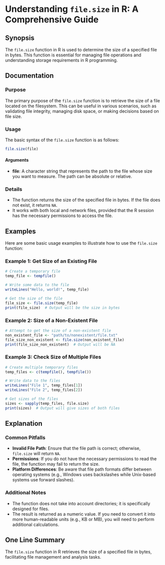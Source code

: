 <!--
Meta Description: # Understanding `file.size` in R: A Comprehensive Guide ## Synopsis The `file.size` function in R is used to determine the size of a specified file in...
Meta Keywords: file, size, function, files, path
-->

# Understanding `file.size` in R: A Comprehensive Guide

## Synopsis
The `file.size` function in R is used to determine the size of a specified file in bytes. This function is essential for managing file operations and understanding storage requirements in R programming.

## Documentation
### Purpose
The primary purpose of the `file.size` function is to retrieve the size of a file located on the filesystem. This can be useful in various scenarios, such as validating file integrity, managing disk space, or making decisions based on file size.

### Usage
The basic syntax of the `file.size` function is as follows:

```R
file.size(file)
```

#### Arguments
- **file**: A character string that represents the path to the file whose size you want to measure. The path can be absolute or relative.

### Details
- The function returns the size of the specified file in bytes. If the file does not exist, it returns `NA`.
- It works with both local and network files, provided that the R session has the necessary permissions to access the file.

## Examples
Here are some basic usage examples to illustrate how to use the `file.size` function:

### Example 1: Get Size of an Existing File
```R
# Create a temporary file
temp_file <- tempfile()

# Write some data to the file
writeLines("Hello, world!", temp_file)

# Get the size of the file
file_size <- file.size(temp_file)
print(file_size)  # Output will be the size in bytes
```

### Example 2: Size of a Non-Existent File
```R
# Attempt to get the size of a non-existent file
non_existent_file <- "path/to/nonexistent/file.txt"
file_size_non_existent <- file.size(non_existent_file)
print(file_size_non_existent)  # Output will be NA
```

### Example 3: Check Size of Multiple Files
```R
# Create multiple temporary files
temp_files <- c(tempfile(), tempfile())

# Write data to the files
writeLines("File 1", temp_files[1])
writeLines("File 2", temp_files[2])

# Get sizes of the files
sizes <- sapply(temp_files, file.size)
print(sizes)  # Output will give sizes of both files
```

## Explanation
### Common Pitfalls
- **Invalid File Path**: Ensure that the file path is correct; otherwise, `file.size` will return `NA`. 
- **Permissions**: If you do not have the necessary permissions to read the file, the function may fail to return the size.
- **Platform Differences**: Be aware that file path formats differ between operating systems (e.g., Windows uses backslashes while Unix-based systems use forward slashes).

### Additional Notes
- The function does not take into account directories; it is specifically designed for files.
- The result is returned as a numeric value. If you need to convert it into more human-readable units (e.g., KB or MB), you will need to perform additional calculations.

## One Line Summary
The `file.size` function in R retrieves the size of a specified file in bytes, facilitating file management and analysis tasks.